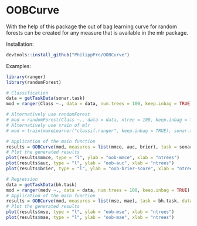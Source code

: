 # OOBCurve

With the help of this package the out of bag learning curve for random forests 
can be created for any measure that is available in the mlr package.

Installation: 

```R
devtools::install_github("PhilippPro/OOBCurve")
```

Examples: 

```R
library(ranger)
library(randomForest)

# Classification
data = getTaskData(sonar.task)
mod = ranger(Class ~., data = data, num.trees = 100, keep.inbag = TRUE)

# Alternatively use randomForest
# mod = randomForest(Class ~., data = data, ntree = 100, keep.inbag = TRUE)
# Alternatively use train of mlr
# mod = train(makeLearner("classif.ranger", keep.inbag = TRUE), sonar.task)

# Application of the main function
results = OOBCurve(mod, measures = list(mmce, auc, brier), task = sonar.task, data = data)
# Plot the generated results
plot(results$mmce, type = "l", ylab = "oob-mmce", xlab = "ntrees")
plot(results$auc, type = "l", ylab = "oob-auc", xlab = "ntrees")
plot(results$brier, type = "l", ylab = "oob-brier-score", xlab = "ntrees")

# Regression
data = getTaskData(bh.task)
mod = ranger(medv ~., data = data, num.trees = 100, keep.inbag = TRUE)
# Application of the main function
results = OOBCurve(mod, measures = list(mse, mae), task = bh.task, data = data)
# Plot the generated results
plot(results$mse, type = "l", ylab = "oob-mse", xlab = "ntrees")
plot(results$mae, type = "l", ylab = "oob-mae", xlab = "ntrees")
```

